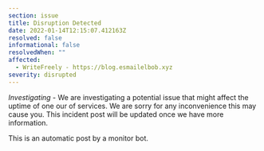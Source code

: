 ```yaml
---
section: issue
title: Disruption Detected
date: 2022-01-14T12:15:07.412163Z
resolved: false
informational: false
resolvedWhen: ""
affected:
  - WriteFreely - https://blog.esmailelbob.xyz
severity: disrupted
---
```

*Investigating* - We are investigating a potential issue that might affect the uptime of one our of services. We are sorry for any inconvenience this may cause you. This incident post will be updated once we have more information.

This is an automatic post by a monitor bot.
        